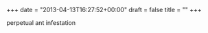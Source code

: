 +++
date = "2013-04-13T16:27:52+00:00"
draft = false
title = ""
+++
<p>perpetual ant infestation</p>
